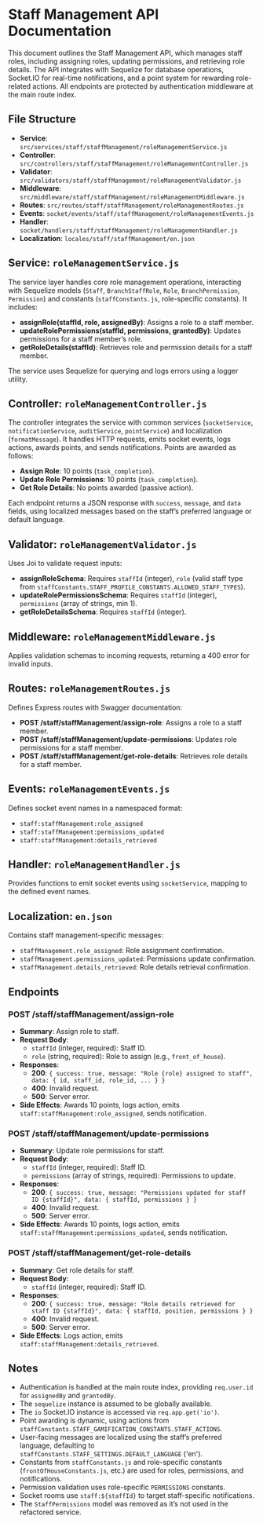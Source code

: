 # Staff Management API Documentation

This document outlines the Staff Management API, which manages staff roles, including assigning roles, updating permissions, and retrieving role details. The API integrates with Sequelize for database operations, Socket.IO for real-time notifications, and a point system for rewarding role-related actions. All endpoints are protected by authentication middleware at the main route index.

## File Structure

- **Service**: `src/services/staff/staffManagement/roleManagementService.js`
- **Controller**: `src/controllers/staff/staffManagement/roleManagementController.js`
- **Validator**: `src/validators/staff/staffManagement/roleManagementValidator.js`
- **Middleware**: `src/middleware/staff/staffManagement/roleManagementMiddleware.js`
- **Routes**: `src/routes/staff/staffManagement/roleManagementRoutes.js`
- **Events**: `socket/events/staff/staffManagement/roleManagementEvents.js`
- **Handler**: `socket/handlers/staff/staffManagement/roleManagementHandler.js`
- **Localization**: `locales/staff/staffManagement/en.json`

## Service: `roleManagementService.js`

The service layer handles core role management operations, interacting with Sequelize models (`Staff`, `BranchStaffRole`, `Role`, `BranchPermission`, `Permission`) and constants (`staffConstants.js`, role-specific constants). It includes:

- **assignRole(staffId, role, assignedBy)**: Assigns a role to a staff member.
- **updateRolePermissions(staffId, permissions, grantedBy)**: Updates permissions for a staff member’s role.
- **getRoleDetails(staffId)**: Retrieves role and permission details for a staff member.

The service uses Sequelize for querying and logs errors using a logger utility.

## Controller: `roleManagementController.js`

The controller integrates the service with common services (`socketService`, `notificationService`, `auditService`, `pointService`) and localization (`formatMessage`). It handles HTTP requests, emits socket events, logs actions, awards points, and sends notifications. Points are awarded as follows:

- **Assign Role**: 10 points (`task_completion`).
- **Update Role Permissions**: 10 points (`task_completion`).
- **Get Role Details**: No points awarded (passive action).

Each endpoint returns a JSON response with `success`, `message`, and `data` fields, using localized messages based on the staff’s preferred language or default language.

## Validator: `roleManagementValidator.js`

Uses Joi to validate request inputs:

- **assignRoleSchema**: Requires `staffId` (integer), `role` (valid staff type from `staffConstants.STAFF_PROFILE_CONSTANTS.ALLOWED_STAFF_TYPES`).
- **updateRolePermissionsSchema**: Requires `staffId` (integer), `permissions` (array of strings, min 1).
- **getRoleDetailsSchema**: Requires `staffId` (integer).

## Middleware: `roleManagementMiddleware.js`

Applies validation schemas to incoming requests, returning a 400 error for invalid inputs.

## Routes: `roleManagementRoutes.js`

Defines Express routes with Swagger documentation:

- **POST /staff/staffManagement/assign-role**: Assigns a role to a staff member.
- **POST /staff/staffManagement/update-permissions**: Updates role permissions for a staff member.
- **POST /staff/staffManagement/get-role-details**: Retrieves role details for a staff member.

## Events: `roleManagementEvents.js`

Defines socket event names in a namespaced format:

- `staff:staffManagement:role_assigned`
- `staff:staffManagement:permissions_updated`
- `staff:staffManagement:details_retrieved`

## Handler: `roleManagementHandler.js`

Provides functions to emit socket events using `socketService`, mapping to the defined event names.

## Localization: `en.json`

Contains staff management-specific messages:

- `staffManagement.role_assigned`: Role assignment confirmation.
- `staffManagement.permissions_updated`: Permissions update confirmation.
- `staffManagement.details_retrieved`: Role details retrieval confirmation.

## Endpoints

### POST /staff/staffManagement/assign-role
- **Summary**: Assign role to staff.
- **Request Body**:
  - `staffId` (integer, required): Staff ID.
  - `role` (string, required): Role to assign (e.g., `front_of_house`).
- **Responses**:
  - **200**: `{ success: true, message: "Role {role} assigned to staff", data: { id, staff_id, role_id, ... } }`
  - **400**: Invalid request.
  - **500**: Server error.
- **Side Effects**: Awards 10 points, logs action, emits `staff:staffManagement:role_assigned`, sends notification.

### POST /staff/staffManagement/update-permissions
- **Summary**: Update role permissions for staff.
- **Request Body**:
  - `staffId` (integer, required): Staff ID.
  - `permissions` (array of strings, required): Permissions to update.
- **Responses**:
  - **200**: `{ success: true, message: "Permissions updated for staff ID {staffId}", data: { staffId, permissions } }`
  - **400**: Invalid request.
  - **500**: Server error.
- **Side Effects**: Awards 10 points, logs action, emits `staff:staffManagement:permissions_updated`, sends notification.

### POST /staff/staffManagement/get-role-details
- **Summary**: Get role details for staff.
- **Request Body**:
  - `staffId` (integer, required): Staff ID.
- **Responses**:
  - **200**: `{ success: true, message: "Role details retrieved for staff ID {staffId}", data: { staffId, position, permissions } }`
  - **400**: Invalid request.
  - **500**: Server error.
- **Side Effects**: Logs action, emits `staff:staffManagement:details_retrieved`.

## Notes

- Authentication is handled at the main route index, providing `req.user.id` for `assignedBy` and `grantedBy`.
- The `sequelize` instance is assumed to be globally available.
- The `io` Socket.IO instance is accessed via `req.app.get('io')`.
- Point awarding is dynamic, using actions from `staffConstants.STAFF_GAMIFICATION_CONSTANTS.STAFF_ACTIONS`.
- User-facing messages are localized using the staff’s preferred language, defaulting to `staffConstants.STAFF_SETTINGS.DEFAULT_LANGUAGE` ('en').
- Constants from `staffConstants.js` and role-specific constants (`frontOfHouseConstants.js`, etc.) are used for roles, permissions, and notifications.
- Permission validation uses role-specific `PERMISSIONS` constants.
- Socket rooms use `staff:${staffId}` to target staff-specific notifications.
- The `StaffPermissions` model was removed as it’s not used in the refactored service.